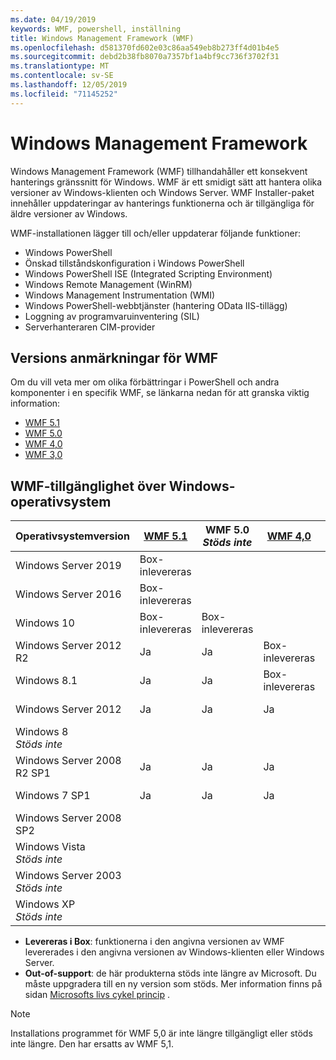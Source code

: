 ```yaml
---
ms.date: 04/19/2019
keywords: WMF, powershell, inställning
title: Windows Management Framework (WMF)
ms.openlocfilehash: d581370fd602e03c86aa549eb8b273ff4d01b4e5
ms.sourcegitcommit: debd2b38fb8070a7357bf1a4bf9cc736f3702f31
ms.translationtype: MT
ms.contentlocale: sv-SE
ms.lasthandoff: 12/05/2019
ms.locfileid: "71145252"
---
```

# <a name="windows-management-framework"></a>Windows Management Framework

Windows Management Framework (WMF) tillhandahåller ett konsekvent hanterings gränssnitt för Windows. WMF är ett smidigt sätt att hantera olika versioner av Windows-klienten och Windows Server. WMF Installer-paket innehåller uppdateringar av hanterings funktionerna och är tillgängliga för äldre versioner av Windows.

WMF-installationen lägger till och/eller uppdaterar följande funktioner:

- Windows PowerShell
- Önskad tillståndskonfiguration i Windows PowerShell
- Windows PowerShell ISE (Integrated Scripting Environment)
- Windows Remote Management (WinRM)
- Windows Management Instrumentation (WMI)
- Windows PowerShell-webbtjänster (hantering OData IIS-tillägg)
- Loggning av programvaruinventering (SIL)
- Serverhanteraren CIM-provider

## <a name="wmf-release-notes"></a>Versions anmärkningar för WMF

Om du vill veta mer om olika förbättringar i PowerShell och andra komponenter i en specifik WMF, se länkarna nedan för att granska viktig information:

- [WMF 5.1](whats-new/release-notes.md#wmf-51-changes)
- [WMF 5.0](whats-new/release-notes.md#wmf-50-changes)
- [WMF 4,0](https://download.microsoft.com/download/3/D/6/3D61D262-8549-4769-A660-230B67E15B25/Windows%20Management%20Framework%204%200%20Release%20Notes.docx)
- [WMF 3,0](https://download.microsoft.com/download/E/7/6/E76850B8-DA6E-4FF5-8CCE-A24FC513FD16/WMF%203%20Release%20Notes.docx)

## <a name="wmf-availability-across-windows-operating-systems"></a>WMF-tillgänglighet över Windows-operativsystem

|        Operativsystemversion         | [WMF 5.1][]  | WMF 5.0<br>*Stöds inte* | [WMF 4,0][]  | [WMF 3,0][]  | [WMF 2,0][]  |
| --------------------------------------- | ------------ | --------------------------- | ------------ | ------------ | ------------ |
| Windows Server 2019                     | Box-inlevereras |                             |              |              |              |
| Windows Server 2016                     | Box-inlevereras |                             |              |              |              |
| Windows 10                              | Box-inlevereras | Box-inlevereras                |              |              |              |
| Windows Server 2012 R2                  | Ja          | Ja                         | Box-inlevereras |              |              |
| Windows 8.1                             | Ja          | Ja                         | Box-inlevereras |              |              |
| Windows Server 2012                     | Ja          | Ja                         | Ja          | Box-inlevereras |              |
| Windows 8<br>*Stöds inte*           |              |                             |              | Box-inlevereras |              |
| Windows Server 2008 R2 SP1              | Ja          | Ja                         | Ja          | Ja          | Box-inlevereras |
| Windows 7 SP1                           | Ja          | Ja                         | Ja          | Ja          | Box-inlevereras |
| Windows Server 2008 SP2                 |              |                             |              | Ja          | Ja          |
| Windows Vista<br>*Stöds inte*       |              |                             |              |              | Ja          |
| Windows Server 2003<br>*Stöds inte* |              |                             |              |              | Ja          |
| Windows XP<br>*Stöds inte*          |              |                             |              | Ja          | Ja          |

- **Levereras i Box**: funktionerna i den angivna versionen av WMF levererades i den angivna versionen av Windows-klienten eller Windows Server.
- **Out-of-support**: de här produkterna stöds inte längre av Microsoft. Du måste uppgradera till en ny version som stöds. Mer information finns på sidan [Microsofts livs cykel princip][] .

> [!NOTE]
> Installations programmet för WMF 5,0 är inte längre tillgängligt eller stöds inte längre. Den har ersatts av WMF 5,1.

[Microsofts livs cykel princip]: https://support.microsoft.com/lifecycle
[WMF 5.1]: https://aka.ms/wmf51download
[WMF 4,0]: https://aka.ms/wmf4download
[WMF 3,0]: https://aka.ms/wmf3download
[WMF 2,0]: https://aka.ms/wmf2download
